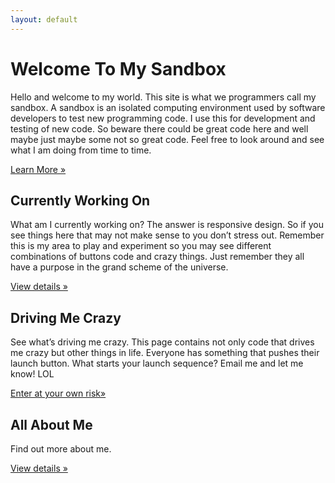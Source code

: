 ```yaml
---
layout: default
---
```



<!-- Main hero unit for a primary marketing message or call to action -->

<h1>Welcome To My Sandbox</h1>
<p>Hello and welcome to my world. This site is what we programmers call my sandbox. A sandbox is an isolated computing environment used by software developers to test new programming code. I use this for development and testing of new code. So beware there could be great code here and well maybe just maybe some not so great code. Feel free to look around and see what I am doing from time to time.</p>

<p><a class="btn btn-primary btn-large" href="http://en.wikipedia.org/wiki/Sandbox_(software_development)">Learn More &raquo;</a></p>




<div class="row">
<div class="span4">
<h2>Currently Working On</h2>
<p>What am I currently working on? The answer is responsive design. So if you see things here that may not make sense to you don’t stress out. Remember this is my area to play and experiment so you may see different combinations of buttons code and crazy things. Just remember they all have a purpose in the grand scheme of the universe.</p>
<p><a class="btn" href="http://rogeruvyn.github.com/personal/projects.html">View details &raquo;</a></p>
</div>
<div class="span4">
<h2>Driving Me Crazy</h2>
<p>See what’s driving me crazy. This page contains not only code that drives me crazy but other things in life. Everyone has something that pushes their launch button. What starts your launch sequence? Email me and let me know! LOL</p>
<p><a class="btn" href="http://rogeruvyn.github.com/personal/crazy.html">Enter at your own risk&raquo;</a></p>
</div>
<div class="span4">
<h2>All About Me</h2>
<p>Find out more about me.</p>
<p><a class="btn" href="personal/interests.html">View details &raquo;</a></p>
</div>
</div>
